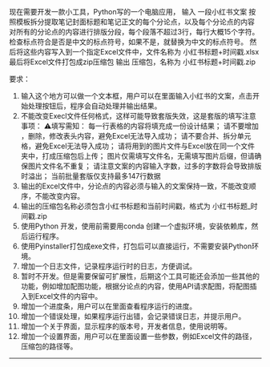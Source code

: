 现在需要开发一款小工具，Python写的一个电脑应用，
输入 一段小红书文案
按照模板拆分提取笔记封面标题和笔记正文的每个分论点，以及每个分论点的内容
对所有的分论点的内容进行排版分段，每个段落不超过3行，每行大概15个字符。
检查标点符合是否是中文的标点符号，如果不是，就替换为中文的标点符号。
然后将这些内容写入到一个指定Excel文件中，文件名称为 小红书标题+时间戳.xlsx
最后将Excel文件打包成zip压缩包
输出 压缩包，名称为 小红书标题+时间戳.zip

要求：
1. 输入这个地方可以做一个文本框，用户可以在里面输入小红书的文案，点击开始处理按钮后，程序会自动处理并输出结果。
2. 不能改变Execl文件任何格式，这样可能导致套版失效，这是套版的填写注意事项：
   ⚠️填写需知：
   每一行表格的内容将填充成一份设计结果；
   请不要增加 ，删除，修改表头内容，避免Excel无法导入成功；
   请不要合并、拆分单元格，避免Excel无法导入成功；
   请将用到的图片文件与Excel放在同一个文件夹中，打成压缩包后上传；
   图片仅需填写文件名，无需填写图片后缀，但请确保图片文件名不重复；
   请注意文案的内容输入字数，过多的字数将会导致排版时溢出；
   当前批量套版仅支持最多147行数据
3.  输出的Excel文件中，分论点的内容必须与输入的文案保持一致，不能改变顺序，不能改变内容。
4.  输出的压缩包名称必须包含小红书标题和当前时间戳，格式为 小红书标题_时间戳.zip
5.  使用Python 开发，使用前需要用conda 创建一个虚拟环境，安装依赖库，然后运行程序。
6.  使用Pyinstaller打包成exe文件，打包后可以直接运行，不需要安装Python环境。
7.  增加一个日志文件，记录程序运行时的日志，方便调试。
8.  暂时不开发。但是需要保留可扩展性，后期这个工具可能还会添加一些其他的功能，例如增加配图功能，根据分论点的内容，使用API请求配图，将配图插入到Excel文件的内容中。
9.  增加一个进度条，用户可以在里面查看程序运行的进度。
10. 增加一个错误处理，如果程序运行出错，会记录错误日志，并提示用户。
11. 增加一个关于界面，显示程序的版本号，开发者信息，使用说明等。
12. 增加一个设置界面，用户可以在里面设置一些参数，例如Excel文件的路径，压缩包的路径等。

---
